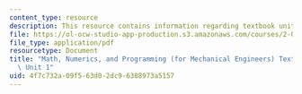 ```yaml
---
content_type: resource
description: This resource contains information regarding textbook unit 1.
file: https://ol-ocw-studio-app-production.s3.amazonaws.com/courses/2-086-numerical-computation-for-mechanical-engineers-spring-2013/4f7c732a09f563d02dc96388973a5157_MIT2_086S13_Unit1_Textbook.pdf
file_type: application/pdf
resourcetype: Document
title: "Math, Numerics, and Programming (for Mechanical Engineers) Textbook \u2013\
  \ Unit 1"
uid: 4f7c732a-09f5-63d0-2dc9-6388973a5157
---
```

